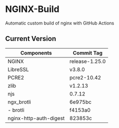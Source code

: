 # NGINX-Build
Automatic custom build of nginx with GitHub Actions

## Current Version
| Components | Commit Tag |
|--|--|
| NGINX | release-1.25.0 |
| LibreSSL | v3.8.0 |
| PCRE2 | pcre2-10.42 |
| zlib | v1.2.13 |
| njs | 0.7.12 |
| ngx_brotli | 6e975bc |
| - brotli | f4153a0 |
| nginx-http-auth-digest | 823853c |

